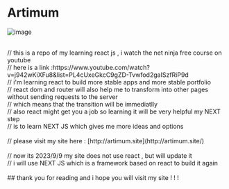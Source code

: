 # Artimum <br/>
![image](https://github.com/artimum1/Artimum/assets/120169609/d1b41b60-a3f8-4b7f-8a73-21677e1b70cd)

<br/>
// this is a repo of my learning react js , i watch the net ninja free course on youtube <br/>
// here is a link :https://www.youtube.com/watch?v=j942wKiXFu8&list=PL4cUxeGkcC9gZD-Tvwfod2gaISzfRiP9d <br/>
// i'm learning react to build more stable apps and more stable portfolio <br/>
// react dom and router will also help me to transform into other pages without sending requests to the server <br/>
// which means that the transition will be immediatlly <br/>
// also react might get you a job so learning it will be very helpful my NEXT step <br/>
// is to learn NEXT JS which gives me more ideas and options <br/>
 <br/>
// please visit my site here : [http://artimum.site](http://artimum.site/) <br/>
 <br/>
// now its 2023/9/9 my site does not use react , but will update it <br/>
// i will use NEXT JS which is a framework based on react to build it again  <br/>
<br/>
## thank you for reading and i hope you will visit my site  ! ! !
